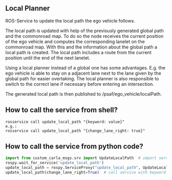 ## Local Planner
ROS-Service to update the local path the ego vehicle follows. 

The local path is updated with help of the previously generated global path and the commonroad map.
To do so the node receives the current position of the ego vehicle and computes the corresponding lanelet on the commonroad
map. With this and the information about the global path a local path is created. The local path includes a route from
the current position until the end of the next lanelet.

Using a local planner instead of a global one has some advantages. E.g. the ego vehicle is able to stay on a adjacent lane next to the lane 
given by the global path for easier overtaking. The local planner is also responsible to switch to the correct lane if
necessary before entering an intersection.  

The generated local path is then published to /psaf/ego_vehicle/localPath.

## How to call the service from shell?
````shell
rosservice call update_local_path "{keyword: value}"
e.g.: 
rosservice call update_local_path "{change_lane_right: true}"
````

## How to call the service from python code?
```python
import from custom_carla_msgs.srv import UpdateLocalPath  # import service message type
rospy.wait_for_service('update_local_path')
update_local_path = rospy.ServiceProxy("update_local_path", UpdateLocalPath)  # add service
update_local_path(change_lane_right=True)  # call service with keyword argument
```


